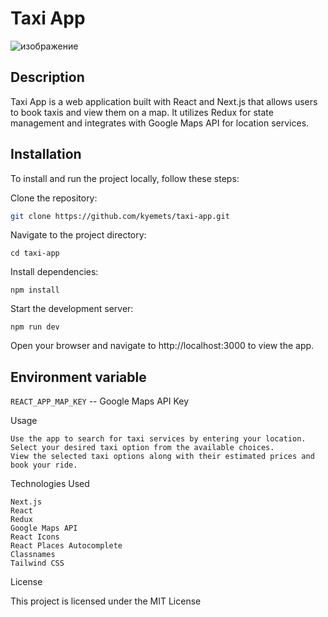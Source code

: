 # Taxi App

![изображение](https://github.com/kyemets/taxi-app/assets/61251118/e6485c4a-d330-4ae1-a17e-55ac3a342929)

## Description

Taxi App is a web application built with React and Next.js that allows users to book taxis and view them on a map. It utilizes Redux for state management and integrates with Google Maps API for location services.

## Installation

To install and run the project locally, follow these steps:

Clone the repository:

```bash
git clone https://github.com/kyemets/taxi-app.git
```

Navigate to the project directory:

    cd taxi-app

Install dependencies:

    npm install

Start the development server:

    npm run dev

Open your browser and navigate to http://localhost:3000 to view the app.

## Environment variable
   ```REACT_APP_MAP_KEY``` -- Google Maps API Key

Usage

    Use the app to search for taxi services by entering your location.
    Select your desired taxi option from the available choices.
    View the selected taxi options along with their estimated prices and book your ride.

Technologies Used

    Next.js
    React
    Redux
    Google Maps API
    React Icons
    React Places Autocomplete
    Classnames
    Tailwind CSS

License

This project is licensed under the MIT License
